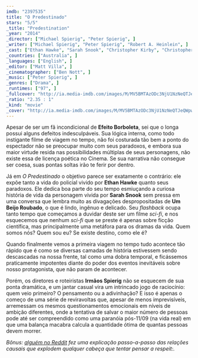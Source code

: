 ```yaml
---
imdb: "2397535"
title: "O Predestinado"
stars: "5/5"
_title: "Predestination"
_year: "2014"
_director: ["Michael Spierig", "Peter Spierig", ]
_writer: ["Michael Spierig", "Peter Spierig", "Robert A. Heinlein", ]
_cast: ["Ethan Hawke", "Sarah Snook", "Christopher Kirby", "Christopher Sommers", "Kuni Hashimoto", "Sara El-Yafi", "Paul Moder", "Grant Piro", "Christopher Bunworth", ]
_countries: ["Australia", ]
_languages: ["English", ]
_editor: ["Matt Villa", ]
_cinematographer: ["Ben Nott", ]
_music: ["Peter Spierig", ]
_genres: ["Drama", ]
_runtimes: ["97", ]
_fullcover: "http://ia.media-imdb.com/images/M/MV5BMTAzODc3NjU1NzNeQTJeQWpwZ15BbWU4MDk5NTQ4NTMx.jpg"
_ratio: "2.35 : 1"
_kind: "movie"
_cover: "http://ia.media-imdb.com/images/M/MV5BMTAzODc3NjU1NzNeQTJeQWpwZ15BbWU4MDk5NTQ4NTMx._V1._SX95_SY140_.jpg"
---
```


Apesar de ser um fã incondicional de __Efeito Borboleta__, sei que o longa possui alguns defeitos indesculpáveis. Sua lógica interna, como todo instigante filme de viagem no tempo, não foi costurada tão bem a ponto do espectador não se preocupar muito com seus paradoxos, e embora sua maior virtude resida nas possibilidades múltiplas de seus personagens, não existe essa de licença poética no Cinema. Se sua narrativa não consegue ser coesa, suas pontas soltas irão te ferir por dentro.

Já em _O Predestinado_ o objetivo parece ser exatamente o contrário: ele expõe tanto a vida do policial vivido por __Ethan Hawke__ quanto seus paradoxos. Ele dedica boa parte do seu tempo esmiuçando a curiosa história de vida da personagem vivida por __Sarah Snook__ sem pressa em uma conversa que lembra muito as divagações despropositadas de __Um Beijo Roubado__, o que é lindo, ingênuo e delicado. Seu _flashback_ ocupa tanto tempo que começamos a duvidar deste ser um filme _sci-fi_, e nos esquecemos que nenhum _sci-fi_ que se preste é apenas sobre ficção científica, mas principalmente uma metáfora para os dramas da vida. Quem somos nós? Quem sou eu? Se existe destino, como ele é?

Quando finalmente vemos a primeira viagem no tempo tudo acontece tão rápido que é como se diversas camadas de história estivessem sendo descascadas na nossa frente, tal como uma dobra temporal, e ficássemos praticamente impotentes diante do poder dos eventos inevitáveis sobre nosso protagonista, que não param de acontecer.

Porém, os diretores e roteiristas __Irmãos Spierig__ não se esquecem de sua ponta dramática, e um jantar casual vira um intrincado jogo de raciocínio: quem veio primeiro? O pensamento ou a adivinhação? E isso é apenas o começo de uma série de reviravoltas que, apesar de menos imprevisíveis, arremessam os mesmos questionamentos emocionais em níveis de ambição diferentes, onde a tentativa de salvar o maior número de pessoas pode até ser compreendido como uma paranóia pós-11/09 (na vida real) em que uma balança macabra calcula a quantidade ótima de quantas pessoas devem morrer.

_Bônus: [alguém no Reddit](http://www.reddit.com/r/movies/comments/2niko4/i_made_this_timeline_of_events_for_the_time/) fez uma explicação passo-a-passo das relações causais que explodem qualquer cabeça que tentar pensar a respeit:._
